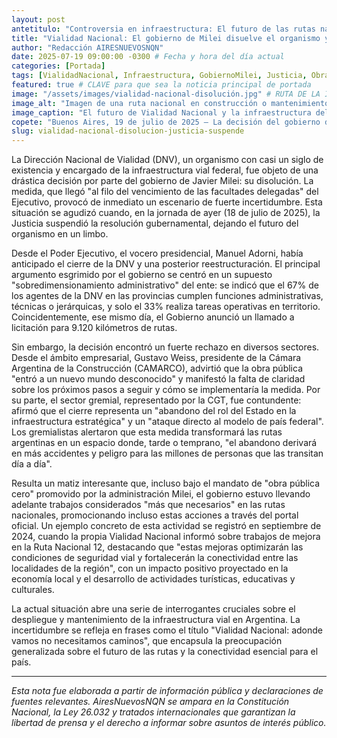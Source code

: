 ```yaml
---
layout: post
antetitulo: "Controversia en infraestructura: El futuro de las rutas nacionales en la mira."
title: "Vialidad Nacional: El gobierno de Milei disuelve el organismo y la Justicia suspende la medida, generando incertidumbre sobre la infraestructura del país."
author: "Redacción AIRESNUEVOSNQN"
date: 2025-07-19 09:00:00 -0300 # Fecha y hora del día actual
categories: [Portada]
tags: [VialidadNacional, Infraestructura, GobiernoMilei, Justicia, ObraPublica, CGT, CAMARCO, RutasArgentinas, EconomiaArgentina, DNV, Desregulacion, Conflicto]
featured: true # CLAVE para que sea la noticia principal de portada
image: "/assets/images/vialidad-nacional-disolución.jpg" # RUTA DE LA IMAGEN (ASEGÚRATE QUE SEA 800px x 600px)
image_alt: "Imagen de una ruta nacional en construcción o mantenimiento, con un posible efecto de incertidumbre o conflicto."
image_caption: "El futuro de Vialidad Nacional y la infraestructura del país, en un limbo legal y político."
copete: "Buenos Aires, 19 de julio de 2025 – La decisión del gobierno de Javier Milei de disolver la Dirección Nacional de Vialidad (DNV), conocida como Vialidad Nacional, ha generado una fuerte polémica y la suspensión judicial de la medida. El organismo, clave en la planificación, proyección, construcción y mantenimiento de rutas, autopistas y puentes federales, ve su futuro incierto, mientras gremios y cámaras empresariales alertan sobre las consecuencias para la infraestructura argentina."
slug: vialidad-nacional-disolucion-justicia-suspende
---
```


La Dirección Nacional de Vialidad (DNV), un organismo con casi un siglo de existencia y encargado de la infraestructura vial federal, fue objeto de una drástica decisión por parte del gobierno de Javier Milei: su disolución. La medida, que llegó "al filo del vencimiento de las facultades delegadas" del Ejecutivo, provocó de inmediato un escenario de fuerte incertidumbre. Esta situación se agudizó cuando, en la jornada de ayer (18 de julio de 2025), la Justicia suspendió la resolución gubernamental, dejando el futuro del organismo en un limbo.

Desde el Poder Ejecutivo, el vocero presidencial, Manuel Adorni, había anticipado el cierre de la DNV y una posterior reestructuración. El principal argumento esgrimido por el gobierno se centró en un supuesto "sobredimensionamiento administrativo" del ente: se indicó que el 67% de los agentes de la DNV en las provincias cumplen funciones administrativas, técnicas o jerárquicas, y solo el 33% realiza tareas operativas en territorio. Coincidentemente, ese mismo día, el Gobierno anunció un llamado a licitación para 9.120 kilómetros de rutas.

Sin embargo, la decisión encontró un fuerte rechazo en diversos sectores. Desde el ámbito empresarial, Gustavo Weiss, presidente de la Cámara Argentina de la Construcción (CAMARCO), advirtió que la obra pública "entró a un nuevo mundo desconocido" y manifestó la falta de claridad sobre los próximos pasos a seguir y cómo se implementaría la medida. Por su parte, el sector gremial, representado por la CGT, fue contundente: afirmó que el cierre representa un "abandono del rol del Estado en la infraestructura estratégica" y un "ataque directo al modelo de país federal". Los gremialistas alertaron que esta medida transformará las rutas argentinas en un espacio donde, tarde o temprano, "el abandono derivará en más accidentes y peligro para las millones de personas que las transitan día a día".

Resulta un matiz interesante que, incluso bajo el mandato de "obra pública cero" promovido por la administración Milei, el gobierno estuvo llevando adelante trabajos considerados "más que necesarios" en las rutas nacionales, promocionando incluso estas acciones a través del portal oficial. Un ejemplo concreto de esta actividad se registró en septiembre de 2024, cuando la propia Vialidad Nacional informó sobre trabajos de mejora en la Ruta Nacional 12, destacando que "estas mejoras optimizarán las condiciones de seguridad vial y fortalecerán la conectividad entre las localidades de la región", con un impacto positivo proyectado en la economía local y el desarrollo de actividades turísticas, educativas y culturales.

La actual situación abre una serie de interrogantes cruciales sobre el despliegue y mantenimiento de la infraestructura vial en Argentina. La incertidumbre se refleja en frases como el título "Vialidad Nacional: adonde vamos no necesitamos caminos", que encapsula la preocupación generalizada sobre el futuro de las rutas y la conectividad esencial para el país.

---
*Esta nota fue elaborada a partir de información pública y declaraciones de fuentes relevantes. AiresNuevosNQN se ampara en la Constitución Nacional, la Ley 26.032 y tratados internacionales que garantizan la libertad de prensa y el derecho a informar sobre asuntos de interés público.*